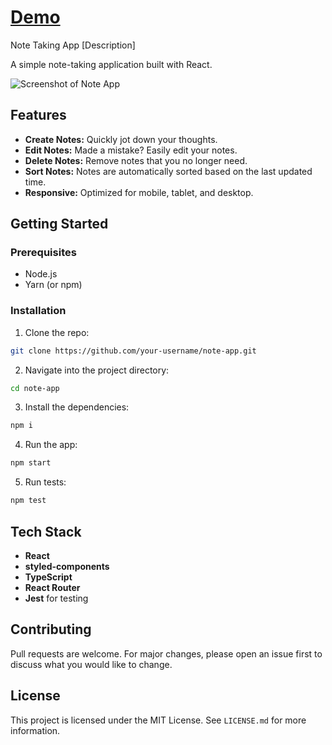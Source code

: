 # [Demo](http://zahariev.github.io/note-taking-app)
Note Taking App
[Description]

A simple note-taking application built with React.

![Screenshot of Note App](./screenshot.png)

## Features

- **Create Notes:** Quickly jot down your thoughts.
- **Edit Notes:** Made a mistake? Easily edit your notes.
- **Delete Notes:** Remove notes that you no longer need.
- **Sort Notes:** Notes are automatically sorted based on the last updated time.
- **Responsive:** Optimized for mobile, tablet, and desktop.

## Getting Started

### Prerequisites

- Node.js
- Yarn (or npm)

### Installation

1. Clone the repo:

```bash
git clone https://github.com/your-username/note-app.git
```

2. Navigate into the project directory:

```bash
cd note-app
```

3. Install the dependencies:

```bash
npm i
```

4. Run the app:

```bash
npm start
```

5. Run tests:

```bash
npm test
```

## Tech Stack

- **React**
- **styled-components**
- **TypeScript**
- **React Router**
- **Jest** for testing

## Contributing

Pull requests are welcome. For major changes, please open an issue first to discuss what you would like to change.

## License

This project is licensed under the MIT License. See `LICENSE.md` for more information.
